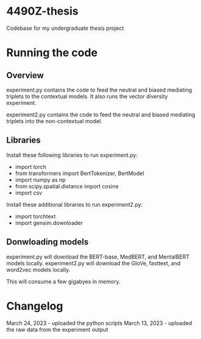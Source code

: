 # 4490Z-thesis
Codebase for my undergraduate thesis project

# Running the code
## Overview
experiment.py contains the code to feed the neutral and biased mediating triplets to the contextual models. It also runs the vector diversity experiment.

experiment2.py contains the code to feed the neutral and biased mediating triplets into the non-contextual model.

## Libraries
Install these following libraries to run experiment.py:
- import torch
- from transformers import BertTokenizer, BertModel
- import numpy as np
- from scipy.spatial.distance import cosine
- import csv

Install these additional libraries to run experiment2.py:
- import torchtext
- import gensim.downloader

## Donwloading models
experiment.py will download the BERT-base, MedBERT, and MentalBERT models locally.
experiment2.py will download the GloVe, fasttext, and word2vec models locally.

This will consume a few gigabyes in memory.

# Changelog
March 24, 2023 - uploaded the python scripts
March 13, 2023 - uploaded the raw data from the experiment output
